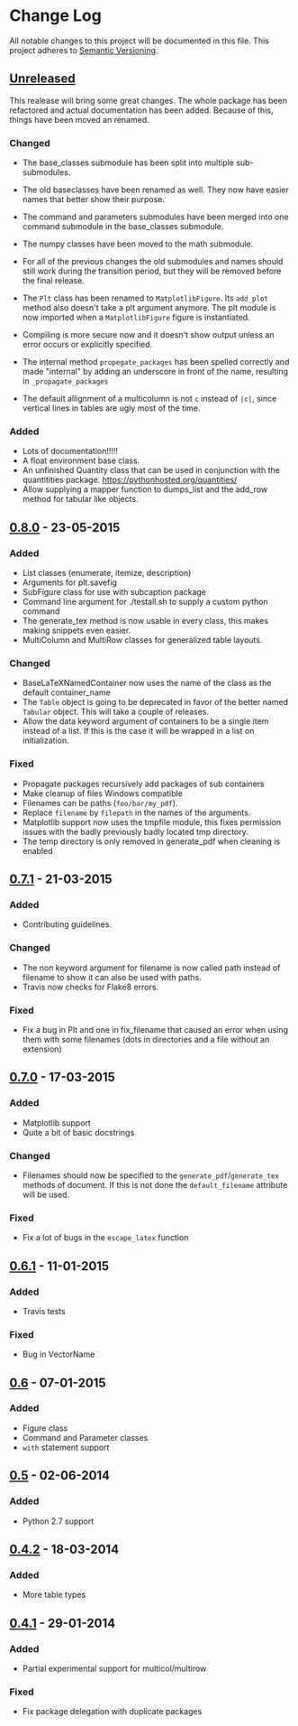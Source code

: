 # Change Log
All notable changes to this project will be documented in this file.
This project adheres to [Semantic Versioning](http://semver.org/).


## [Unreleased][unreleased]
This realease will bring some great changes. The whole package has been
refactored and actual documentation has been added. Because of this, things have
been moved an renamed.

### Changed
- The base_classes submodule has been split into multiple sub-submodules.
- The old baseclasses have been renamed as well. They now have easier names that
    better show their purpose.
- The command and parameters submodules have been merged into one command
    submodule in the base_classes submodule.
- The numpy classes have been moved to the math submodule.
- For all of the previous changes the old submodules and names should still work
    during the transition period, but they will be removed before the final
    release.

- The `Plt` class has been renamed to `MatplotlibFigure`. Its `add_plot` method
    also doesn't take a plt argument anymore. The plt module is now imported
    when a `MatplotlibFigure` figure is instantiated.

- Compiling is more secure now and it doesn't show output unless an error occurs
    or explicitly specified.

- The internal method `propegate_packages` has been spelled correctly and made
    "internal" by adding an underscore in front of the name, resulting in
    `_propagate_packages`

- The default allignment of a multicolumn is not `c` instead of `|c|`, since
    vertical lines in tables are ugly most of the time.

### Added
- Lots of documentation!!!!!
- A float environment base class.
- An unfinished Quantity class that can be used in conjunction with the
    quantitities package. https://pythonhosted.org/quantities/
- Allow supplying a mapper function to dumps\_list and the add\_row method for
    tabular like objects.

## [0.8.0] - 23-05-2015
### Added
- List classes (enumerate, itemize, description)
- Arguments for plt.savefig
- SubFigure class for use with subcaption package
- Command line argument for ./testall.sh to supply a custom python command
- The generate_tex method is now usable in every class, this makes making
    snippets even easier.
- MultiColumn and MultiRow classes for generalized table layouts.

### Changed
- BaseLaTeXNamedContainer now uses the name of the class as the default
    container_name
- The `Table` object is going to be deprecated in favor of the better named
    `Tabular` object. This will take a couple of releases.
- Allow the data keyword argument of containers to be a single item instead of a
    list. If this is the case it will be wrapped in a list on initialization.

### Fixed
- Propagate packages recursively add packages of sub containers
- Make cleanup of files Windows compatible
- Filenames can be paths (`foo/bar/my_pdf`).
- Replace `filename` by `filepath` in the names of the arguments.
- Matplotlib support now uses the tmpfile module, this fixes permission issues
    with the badly previously badly located tmp directory.
- The temp directory is only removed in generate_pdf when cleaning is
    enabled


## [0.7.1] - 21-03-2015
### Added
- Contributing guidelines.

### Changed
- The non keyword argument for filename is now called path instead of filename
    to show it can also be used with paths.
- Travis now checks for Flake8 errors.

### Fixed
- Fix a bug in Plt and one in fix_filename that caused an error when using them
    with some filenames (dots in directories and a file without an extension)


## [0.7.0] - 17-03-2015
### Added
- Matplotlib support
- Quite a bit of basic docstrings

### Changed
- Filenames should now be specified to the `generate_pdf`/`generate_tex`
  methods of document. If this is not done the `default_filename` attribute
  will be used.

### Fixed
- Fix a lot of bugs in the `escape_latex` function


## [0.6.1] - 11-01-2015
### Added
- Travis tests

### Fixed
- Bug in VectorName


## [0.6] - 07-01-2015
### Added
- Figure class
- Command and Parameter classes
- `with` statement support


## [0.5] - 02-06-2014
### Added
- Python 2.7 support


## [0.4.2] - 18-03-2014
### Added
- More table types


## [0.4.1] - 29-01-2014
### Added
- Partial experimental support for multicol/multirow

### Fixed
- Fix package delegation with duplicate packages


[unreleased]: https://github.com/JelteF/PyLaTeX/compare/v0.8.0...HEAD
[0.8.0]: https://github.com/JelteF/PyLaTeX/compare/v0.7.1...v0.8.0
[0.7.1]: https://github.com/JelteF/PyLaTeX/compare/v0.7.0...v0.7.1
[0.7.0]: https://github.com/JelteF/PyLaTeX/compare/v0.6.1...v0.7.0
[0.6.1]: https://github.com/JelteF/PyLaTeX/compare/v0.6...v0.6.1
[0.6]: https://github.com/JelteF/PyLaTeX/compare/v0.5...v0.6
[0.5]: https://github.com/JelteF/PyLaTeX/compare/v0.4.2...v0.5
[0.4.2]: https://github.com/JelteF/PyLaTeX/compare/v0.4.1...v0.4.2
[0.4.1]: https://github.com/JelteF/PyLaTeX/compare/68ddef6bc43a5dff42105c3a38068d87d99d049f...v0.4.1
